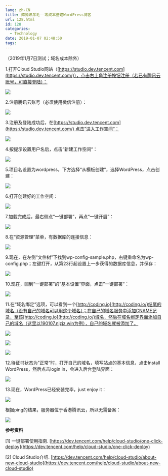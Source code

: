 ```yaml
---
lang: zh-CN
title: 薅腾讯羊毛——零成本搭建WordPress博客
url: 128.html
id: 128
categories:
  - Technology
date: 2019-01-07 02:48:50
tags:
---
```


（2019年1月7日测试；域名成本除外）

1.打开Cloud Studio网站（[https://studio.dev.tencent.com](https://studio.dev.tencent.com/)），点击右上角注册按钮注册（若已有腾讯云账号，可直接登陆）：
<!--more-->

![](https://drive.google.com/uc?id=1vP9IimsyYKgr2-OVOgSnqdv4iVD3ohsT)

2.注册腾讯云账号（必须使用微信注册）：

![](https://drive.google.com/uc?id=1UYxRi1QFmaIHgLEsmdMUJhBbdmJZ1770)

3.注册及登陆成功后，在[https://studio.dev.tencent.com](https://studio.dev.tencent.com/) 点击”进入工作空间“：

![](https://drive.google.com/uc?id=1ShngQ-wvKRmShzcabAC_qQNNu-YZTS-f)

4.按提示设置用户名后，点击”新建工作空间“：

![](https://drive.google.com/uc?id=15U8BB_ebxdu0BCYG55o6DaY-GNSpaR2E)

5.项目名设置为wordpress，下方选择“从模板创建”，选择WordPress，点击创建：

![](https://drive.google.com/uc?id=1Y5hOS4axawaKBKb7zQMOiW8bncWWurAl)

6.打开创建好的工作空间：

![](https://drive.google.com/uc?id=1lT23VPjEQhnMJgGnajAqwxoHwPLgP6rS)

7.加载完成后，最右侧点“一键部署”，再点“一键开启”：

![](https://drive.google.com/uc?id=1-Tgr6v57gUK17BgEA_PkTzTGmiHYgG7L)

8.在“资源管理”菜单，有数据库的连接信息：

![](https://drive.google.com/uc?id=1gUFuCUisqvmp5Ktd3xlj9xDo9n9kLtTM)

9.现在，在左侧“文件树”下找到wp-config-sample.php，右键重命名为wp-config.php；左键打开，从第23行起设置上一步获得的数据库信息，并保存：  

![](https://drive.google.com/uc?id=1W3jYTEuE9Kfq66M8HcdhJ_EmiZEsWK0h)

10.现在，回到“一键部署”的”基本设置“界面，点击”一键部署“：

![](https://drive.google.com/uc?id=1DgKc7FdmwyCtc1KNu9i-VzeshL0zZXV8)

11.在“域名绑定“选项，可以看到一个[http://coding.io](http://coding.io/)结尾的域名（没有自己的域名可以用这个域名）；在自己的域名服务中添加CNAME记录，至该[http://coding.io](http://coding.io/)域名，然后在域名绑定界面添加自己的域名（这里以190107.njzjz.win为例），自己的域名就被添加了。

![](https://drive.google.com/uc?id=1ttI49lPNg31hfkrAhbauPBdQ0C_wkJSG)

![](https://drive.google.com/uc?id=1ShXE4UBtbfSpVuGSRwmXakTE_A7tlUTN)

![](https://drive.google.com/uc?id=1ej2f9y18v_Yx3Y5Ecm6DbOI0qrSS8tSQ)

12.待证书状态为”正常“时，打开自己的域名，填写站点的基本信息，点击Install WordPress，然后点击login in，会进入后台登陆界面：  

![](https://drive.google.com/uc?id=1gh9sErL6d-2Fr6bpNlrYbGQXT7rzu53e)

13.现在，WordPress已经安装完毕，just enjoy it：  

![](https://drive.google.com/uc?id=1if6FTCV6Eucxv17v-EZ-EmgGuXQE1UaU)

根据ping的结果，服务器位于香港腾讯云，所以无需备案：

![](https://drive.google.com/uc?id=13xqmtYEnOqbuYbSfdaYWP_8AQI0OxbEQ)

**参考资料**

\[1\] 一键部署使用指南. [https://dev.tencent.com/help/cloud-studio/one-click-deploy](https://dev.tencent.com/help/cloud-studio/one-click-deploy)

\[2\] Cloud Studio介绍. [https://dev.tencent.com/help/cloud-studio/about-new-cloud-studio](https://dev.tencent.com/help/cloud-studio/about-new-cloud-studio)
